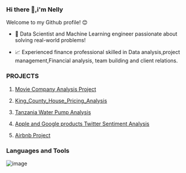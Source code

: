 ### Hi there 👋,i'm Nelly

Welcome to my Github profile! 😊

- 🔎 Data Scientist and Machine Learning engineer passionate about solving real-world problems!

- 📈 Experienced finance professional skilled in Data analysis,project management,Financial analysis, team building and client relations.

### PROJECTS

1. [Movie Company Analysis Project](https://github.com/Cherotich-Ngeno/Movie-company-analysis-project)

2. [King_County_House_Pricing_Analysis](https://github.com/Cherotich-Ngeno/King_County_House_Pricing_Analysis)

3. [Tanzania Water Pump Analysis](https://github.com/Cherotich-Ngeno/Tanzania_Water_Pump_Analysis)

4. [Apple and Google products Twitter Sentiment Analysis](https://github.com/Cherotich-Ngeno/Analyzing-Twitter-Sentiments-for-Apple-and-Google-products)

5. [Airbnb Project](https://github.com/Cherotich-Ngeno/Airbnb_Project)

### Languages and Tools

![image](https://user-images.githubusercontent.com/85990318/185676296-aa2cbf3f-3e82-4db8-a805-7cddc99d2bbe.png)

